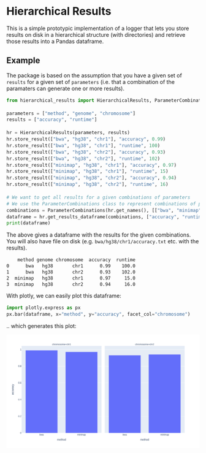 # Hierarchical Results

This is a simple prototypic implementation of a logger that lets you store results on disk in a hierarchical structure (with directories) and retrieve those results into a Pandas dataframe.

## Example
The package is based on the assumption that you have a given set of `results` for a given set of `parameters` (i.e. that a combination of the paramaters can generate one or more results).

```python
from hierarchical_results import HierarchicalResults, ParameterCombinations

parameters = ["method", "genome", "chromosome"]
results = ["accuracy", "runtime"]

hr = HierarchicalResults(parameters, results)
hr.store_result(["bwa", "hg38", "chr1"], "accuracy", 0.99)
hr.store_result(["bwa", "hg38", "chr1"], "runtime", 100)
hr.store_result(["bwa", "hg38", "chr2"], "accuracy", 0.93)
hr.store_result(["bwa", "hg38", "chr2"], "runtime", 102)
hr.store_result(["minimap", "hg38", "chr1"], "accuracy", 0.97)
hr.store_result(["minimap", "hg38", "chr1"], "runtime", 15)
hr.store_result(["minimap", "hg38", "chr2"], "accuracy", 0.94)
hr.store_result(["minimap", "hg38", "chr2"], "runtime", 16)

# We want to get all results for a given combinations of parameters
# We use the ParameterCombinations class to represent combinations of parameters
combinations = ParameterCombinations(hr.get_names(), [["bwa", "minimap"], "hg38", ["chr1", "chr2"]])
dataframe = hr.get_results_dataframe(combinations, ["accuracy", "runtime"])
print(dataframe)
```

The above gives a dataframe with the results for the given combinations. You will also have file on disk (e.g. `bwa/hg38/chr1/accuracy.txt` etc. with the results).

```
    method genome chromosome  accuracy  runtime
0      bwa   hg38       chr1      0.99    100.0
1      bwa   hg38       chr2      0.93    102.0
2  minimap   hg38       chr1      0.97     15.0
3  minimap   hg38       chr2      0.94     16.0
```

With plotly, we can easily plot this dataframe:
```python
import plotly.express as px
px.bar(dataframe, x="method", y="accuracy", facet_col="chromosome")
```

.. which generates this plot:

![example](example.png)
